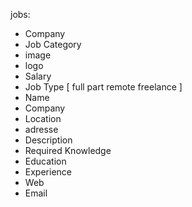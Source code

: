 jobs:
- Company
- Job Category
- image 
- logo 
- Salary
- Job Type [
    full
    part
    remote
    freelance
            ]
- Name
- Company
- Location 
- adresse
- Description
- Required Knowledge
- Education 
- Experience
- Web
- Email
